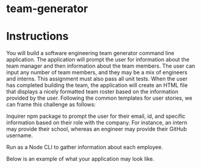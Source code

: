 # team-generator

# Instructions

You will build a software engineering team generator command line application. The application will prompt the user for information about the team manager and then information about the team members. The user can input any number of team members, and they may be a mix of engineers and interns. This assignment must also pass all unit tests. When the user has completed building the team, the application will create an HTML file that displays a nicely formatted team roster based on the information provided by the user. Following the common templates for user stories, we can frame this challenge as follows:

Inquirer npm package to prompt the user for their email, id, and specific information based on their role with the company. For instance, an intern may provide their school, whereas an engineer may provide their GitHub username.

Run as a Node CLI to gather information about each employee.

Below is an example of what your application may look like.

